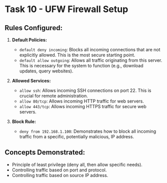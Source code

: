 
# Task 10 - UFW Firewall Setup

## Rules Configured:

1.  **Default Policies:**
    - `default deny incoming`: Blocks all incoming connections that are not explicitly allowed. This is the most secure starting point.
    - `default allow outgoing`: Allows all traffic originating from this server. This is necessary for the system to function (e.g., download updates, query websites).

2.  **Allowed Services:**
    - `allow ssh`: Allows incoming SSH connections on port 22. This is crucial for remote administration.
    - `allow 80/tcp`: Allows incoming HTTP traffic for web servers.
    - `allow 443/tcp`: Allows incoming HTTPS traffic for secure web servers.

3.  **Block Rule:**
    - `deny from 192.168.1.100`: Demonstrates how to block all incoming traffic from a specific, potentially malicious, IP address.

## Concepts Demonstrated:
- Principle of least privilege (deny all, then allow specific needs).
- Controlling traffic based on port and protocol.
- Controlling traffic based on source IP address.
